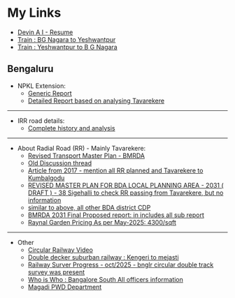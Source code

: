 # My Links

- [Devin A I  - Resume](https://objectstorage.us-ashburn-1.oraclecloud.com/n/id5acvcl8mxn/b/bucket-dev-pub/o/html-markdown-viewer-v1.html?json-url=https://raw.githubusercontent.com/thejeshpr/content-management/refs/heads/main/data/content/markdown/test/devin-ai-resume.json)
- [Train : BG Nagara to Yeshwantpur](https://objectstorage.us-ashburn-1.oraclecloud.com/n/id5acvcl8mxn/b/bucket-dev-pub/o/html-markdown-viewer-v1.html?json-url=https://raw.githubusercontent.com/thejeshpr/content-management/refs/heads/main/data/content/markdown/travel/train-schedule-bgnagara-to-ypr.json)
- [Train : Yeshwantpur to B G Nagara](https://objectstorage.us-ashburn-1.oraclecloud.com/n/id5acvcl8mxn/b/bucket-dev-pub/o/html-markdown-viewer-v1.html?json-url=https://raw.githubusercontent.com/thejeshpr/content-management/refs/heads/main/data/content/markdown/travel/train-schedule-ypr-to-bgnagara.json)

## Bengaluru
- NPKL Extension:
  - [Generic Report](https://objectstorage.us-ashburn-1.oraclecloud.com/n/id5acvcl8mxn/b/bucket-dev-pub/o/html-markdown-viewer-v1.html?json-url=https://raw.githubusercontent.com/thejeshpr/content-management/refs/heads/main/data/content/markdown/articles/npkl_extension_generic.json)
  - [Detailed Report based on analysing Tavarekere](https://objectstorage.us-ashburn-1.oraclecloud.com/n/id5acvcl8mxn/b/bucket-dev-pub/o/html-markdown-viewer-v1.html?json-url=https://raw.githubusercontent.com/thejeshpr/content-management/refs/heads/main/data/content/markdown/articles/npkl_extension.json) 
---
 - IRR road details:
   - [Complete history and analysis](https://objectstorage.us-ashburn-1.oraclecloud.com/n/id5acvcl8mxn/b/bucket-dev-pub/o/html-markdown-viewer-v1.html?json-url=https%3A%2F%2Fraw.githubusercontent.com%2Fthejeshpr%2Fcontent-management%2Frefs%2Fheads%2Fmain%2Fdata%2Fcontent%2Fmarkdown%2Farticles%2Firr_details.json)
---
 - About Radial Road (RR) - Mainly Tavarekere:
   - [Revised Transport Master Plan - BMRDA](https://bmrda.karnataka.gov.in/storage/pdf-files/Clusters%20&%20Nodes.pdf)
   - [Old Discussion thread](https://www.mybdasites.com/viewtopic.php?p=9157)
   - [Article from 2017 - mention all RR planned and Tavarekere to Kumbalgodu](https://bangalorebuzz.blogspot.com/2007/04/12-radial-roads-for-bangalore.html)
   - [REVISED MASTER PLAN FOR BDA LOCAL PLANNING AREA - 2031 ( DRAFT ) - 38 Sigehalli to check RR passing from Tavarekere, but no information](https://data.opencity.in/dataset/bda-revised-master-plan-2031/resource/bda-revised-master-plan-2031---land-use-maps---planning-district-38-%28sulikeri---bheemanakuppe%29)
   - [similar to above, all other BDA district CDP](https://data.opencity.in/dataset/bda-revised-master-plan-2031)
   - [BMRDA 2031 Final Proposed report: in includes all sub report ](https://bmrda.karnataka.gov.in/storage/pdf-files/St%20report.pdf)
   - [Raynal Garden Pricing As per May-2025: 4300/sqft](https://www.onecityproperty.com/properties/raynal-gardens-premium-plots-for-sale-at-tavarekere-magadi-road-bangalore)

---
- Other
   - [Circular Railway Video](https://www.youtube.com/watch?v=WeViuz-F-4I)
   - [Double decker suburban railway : Kengeri to mejasti](https://www.moneycontrol.com/news/india/ksr-bengaluru-city-kengeri-corridor-suburban-rail-cum-road-flyover-likely-12941477.html#google_vignette)
   - [Railway Surver Progress - oct/2025 - bnglr circular double track survey was present](https://swr.indianrailways.gov.in/view_section.jsp?fontColor=black&backgroundColor=LIGHTSTEELBLUE&lang=0&id=0,1,828,829,1008)
   - [Who is Who : Bangalore South All officers information](https://bengalurusouth.nic.in/en/who-is-who-new/)
   - [Magadi PWD Department](https://bengalurusouth.nic.in/en/divisions/public-works-department-pwd/)
